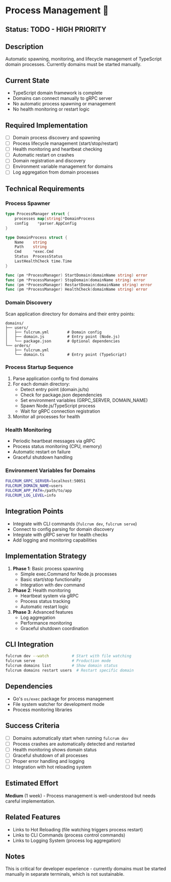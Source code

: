 # Process Management 🚧

## Status: TODO - HIGH PRIORITY

## Description
Automatic spawning, monitoring, and lifecycle management of TypeScript domain processes. Currently domains must be started manually.

## Current State
- TypeScript domain framework is complete
- Domains can connect manually to gRPC server
- No automatic process spawning or management
- No health monitoring or restart logic

## Required Implementation
- [ ] Domain process discovery and spawning
- [ ] Process lifecycle management (start/stop/restart)
- [ ] Health monitoring and heartbeat checking
- [ ] Automatic restart on crashes
- [ ] Domain registration and discovery
- [ ] Environment variable management for domains
- [ ] Log aggregation from domain processes

## Technical Requirements

### Process Spawner
```go
type ProcessManager struct {
    processes map[string]*DomainProcess
    config    *parser.AppConfig
}

type DomainProcess struct {
    Name    string
    Path    string
    Cmd     *exec.Cmd
    Status  ProcessStatus
    LastHealthCheck time.Time
}

func (pm *ProcessManager) StartDomain(domainName string) error
func (pm *ProcessManager) StopDomain(domainName string) error
func (pm *ProcessManager) RestartDomain(domainName string) error
func (pm *ProcessManager) HealthCheck(domainName string) error
```

### Domain Discovery
Scan application directory for domains and their entry points:
```
domains/
├── users/
│   ├── fulcrum.yml        # Domain config
│   ├── domain.js          # Entry point (Node.js)
│   └── package.json       # Optional dependencies
└── orders/
    ├── fulcrum.yml
    └── domain.ts          # Entry point (TypeScript)
```

### Process Startup Sequence
1. Parse application config to find domains
2. For each domain directory:
   - Detect entry point (domain.js/ts)
   - Check for package.json dependencies
   - Set environment variables (GRPC_SERVER, DOMAIN_NAME)
   - Spawn Node.js/TypeScript process
   - Wait for gRPC connection registration
3. Monitor all processes for health

### Health Monitoring
- Periodic heartbeat messages via gRPC
- Process status monitoring (CPU, memory)
- Automatic restart on failure
- Graceful shutdown handling

### Environment Variables for Domains
```bash
FULCRUM_GRPC_SERVER=localhost:50051
FULCRUM_DOMAIN_NAME=users
FULCRUM_APP_PATH=/path/to/app
FULCRUM_LOG_LEVEL=info
```

## Integration Points
- Integrate with CLI commands (`fulcrum dev`, `fulcrum serve`)
- Connect to config parsing for domain discovery
- Integrate with gRPC server for health checks
- Add logging and monitoring capabilities

## Implementation Strategy
1. **Phase 1**: Basic process spawning
   - Simple exec.Command for Node.js processes
   - Basic start/stop functionality
   - Integration with dev command
2. **Phase 2**: Health monitoring
   - Heartbeat system via gRPC
   - Process status tracking
   - Automatic restart logic
3. **Phase 3**: Advanced features
   - Log aggregation
   - Performance monitoring
   - Graceful shutdown coordination

## CLI Integration
```bash
fulcrum dev --watch          # Start with file watching
fulcrum serve                # Production mode
fulcrum domains list         # Show domain status
fulcrum domains restart users  # Restart specific domain
```

## Dependencies
- Go's `os/exec` package for process management
- File system watcher for development mode
- Process monitoring libraries

## Success Criteria
- [ ] Domains automatically start when running `fulcrum dev`
- [ ] Process crashes are automatically detected and restarted
- [ ] Health monitoring shows domain status
- [ ] Graceful shutdown of all processes
- [ ] Proper error handling and logging
- [ ] Integration with hot reloading system

## Estimated Effort
**Medium** (1 week) - Process management is well-understood but needs careful implementation.

## Related Features
- Links to Hot Reloading (file watching triggers process restart)
- Links to CLI Commands (process control commands)
- Links to Logging System (process log aggregation)

## Notes
This is critical for developer experience - currently domains must be started manually in separate terminals, which is not sustainable.
